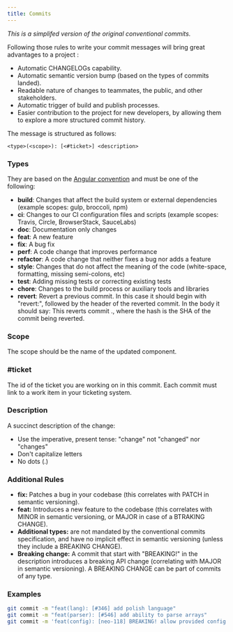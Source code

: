 ```yaml
---
title: Commits
---
```


*This is a simplifed version of the original conventional commits.*

Following those rules to write your commit messages will bring great advantages to a project :

- Automatic CHANGELOGs capability.
- Automatic semantic version bump (based on the types of commits landed).
- Readable nature of changes to teammates, the public, and other stakeholders.
- Automatic trigger of build and publish processes.
- Easier contribution to the project for new developers, by allowing them to explore a more structured commit history.

The message is structured as follows:

```
<type>(<scope>): [<#ticket>] <description>

```

### Types

They are based on the [Angular convention](https://github.com/angular/angular/blob/22b96b9/CONTRIBUTING.md#-commit-message-guidelines) and must be one of the following:

- **build**: Changes that affect the build system or external dependencies (example scopes: gulp, broccoli, npm)
- **ci**: Changes to our CI configuration files and scripts (example scopes: Travis, Circle, BrowserStack, SauceLabs)
- **doc**: Documentation only changes
- **feat**: A new feature
- **fix**: A bug fix
- **perf**: A code change that improves performance
- **refactor**: A code change that neither fixes a bug nor adds a feature
- **style**: Changes that do not affect the meaning of the code (white-space, formatting, missing semi-colons, etc)
- **test**: Adding missing tests or correcting existing tests
- **chore**: Changes to the build process or auxiliary tools and libraries
- **revert**: Revert a previous commit. In this case it should begin with "revert:", followed by the header of the reverted commit. In the body it should say: This reverts commit <hash>., where the hash is the SHA of the commit being reverted.

### Scope

The scope should be the name of the updated component.

### #ticket

The id of the ticket you are working on in this commit. Each commit must link to a work item in your ticketing system.

### Description

A succinct description of the change:

- Use the imperative, present tense: "change" not "changed" nor "changes"
- Don't capitalize letters
- No dots (.)

### Additional Rules

- **fix:** Patches a bug in your codebase (this correlates with PATCH in semantic versioning).
- **feat:** Introduces a new feature to the codebase (this correlates with MINOR in semantic versioning, or MAJOR in case of a BTRAKING CHANGE).
- **Additional types:** are not mandated by the conventional commits specification, and have no implicit effect in semantic versioning (unless they include a BREAKING CHANGE).
- **Breaking change:** A commit that start with "BREAKING!" in the description introduces a breaking API change (correlating with MAJOR in semantic versioning). A BREAKING CHANGE can be part of commits of any type.

### Examples

```bash
git commit -m "feat(lang): [#346] add polish language"
git commit -m "feat(parser): [#546] add ability to parse arrays"
git commit -m 'feat(config): [neo-118] BREAKING! allow provided config object to extend other configs
```
